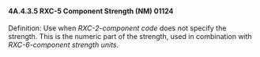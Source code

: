 #### 4A.4.3.5 RXC-5 Component Strength (NM) 01124

Definition: Use when _RXC-2-component code_ does not specify the strength. This is the numeric part of the strength, used in combination with _RXC-6-component strength units._
